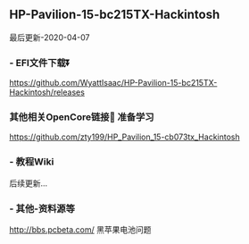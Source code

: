 ## HP-Pavilion-15-bc215TX-Hackintosh
最后更新-2020-04-07

### - EFI文件下载⏬

https://github.com/WyattIsaac/HP-Pavilion-15-bc215TX-Hackintosh/releases

### 其他相关OpenCore链接🔗 准备学习
https://github.com/zty199/HP_Pavilion_15-cb073tx_Hackintosh


### - 教程Wiki

后续更新...

### - 其他-资料源等
http://bbs.pcbeta.com/   黑苹果电池问题
 
